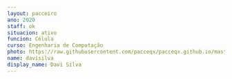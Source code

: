 ```yaml
---
layout: pacceiro
ano: 2020
staff: ok
situacion: ativo
funcion: Célula
curso: Engenharia de Computação
photo: https://raw.githubusercontent.com/pacceqx/pacceqx.github.io/master/assets/pic/bolsistas/pacce (4).png
name: davisilva
display_name: Davi Silva
---
```


